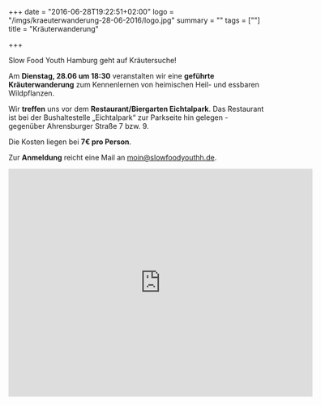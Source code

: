 +++
date = "2016-06-28T19:22:51+02:00"
logo = "/imgs/kraeuterwanderung-28-06-2016/logo.jpg"
summary = ""
tags = [""]
title = "Kräuterwanderung"

+++

Slow Food Youth Hamburg geht auf Kräutersuche!

Am **Dienstag, 28.06 um 18:30** veranstalten wir eine **geführte Kräuterwanderung** zum Kennenlernen von heimischen Heil- und essbaren Wildpflanzen.

Wir **treffen** uns vor dem **Restaurant/Biergarten Eichtalpark**. Das Restaurant ist bei der Bushaltestelle &bdquo;Eichtalpark&ldquo; zur Parkseite hin gelegen - gegenüber Ahrensburger Straße 7 bzw. 9.

Die Kosten liegen bei **7€ pro Person**.

Zur **Anmeldung** reicht eine Mail an [moin@slowfoodyouthh.de](mailto:moin@slowfoodyouthh.de).

<div class="responsive">
  <iframe src="https://www.google.com/maps/embed?pb=!1m18!1m12!1m3!1d2368.865086156596!2d10.086623416180505!3d53.5780243800282!2m3!1f0!2f0!3f0!3m2!1i1024!2i768!4f13.1!3m3!1m2!1s0x0000000000000000%3A0xdf0e972af4428345!2sZum+Eichtalpark!5e0!3m2!1sen!2sde!4v1465326265254" width="600" height="450" frameborder="0" style="border:0" allowfullscreen></iframe>
</div>
